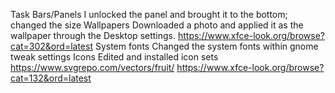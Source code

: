Task Bars/Panels
I unlocked the panel and brought it to the bottom; changed the size 
Wallpapers
Downloaded a photo and applied it as the wallpaper through the Desktop settings.
https://www.xfce-look.org/browse?cat=302&ord=latest 
System fonts
Changed the system fonts within gnome tweak settings 
Icons
Edited and installed icon sets
https://www.svgrepo.com/vectors/fruit/ 
https://www.xfce-look.org/browse?cat=132&ord=latest 
